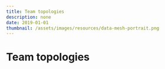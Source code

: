 ```yaml
---
title: Team topologies
description: none
date: 2019-01-01
thumbnail: /assets/images/resources/data-mesh-portrait.png
---
```


# Team topologies
